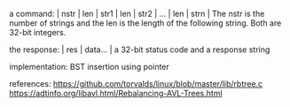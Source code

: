 a command: | nstr | len | str1 | len | str2 | ... | len | strn |
The nstr is the number of strings and the len is the length of the following string. Both are 32-bit integers.

the response: | res | data... |
a 32-bit status code and a response string 

implementation:
BST insertion using pointer

references:
https://github.com/torvalds/linux/blob/master/lib/rbtree.c
https://adtinfo.org/libavl.html/Rebalancing-AVL-Trees.html
